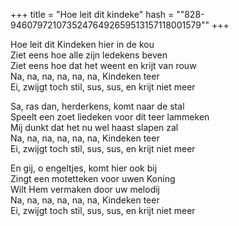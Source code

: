 +++
title = "Hoe leit dit kindeke"
hash = "\"828-94607972107352476492659513157118001579\""
+++

Hoe leit dit Kindeken hier in de kou  
Ziet eens hoe alle zijn ledekens beven  
Ziet eens hoe dat het weent en krijt van rouw  
Na, na, na, na, na, na, Kindeken teer  
Ei, zwijgt toch stil, sus, sus, en krijt niet meer

Sa, ras dan, herderkens, komt naar de stal  
Speelt een zoet liedeken voor dit teer lammeken  
Mij dunkt dat het nu wel haast slapen zal  
Na, na, na, na, na, na, Kindeken teer  
Ei, zwijgt toch stil, sus, sus, en krijt niet meer

En gij, o engeltjes, komt hier ook bij  
Zingt een motetteken voor uwen Koning  
Wilt Hem vermaken door uw melodij  
Na, na, na, na, na, na, Kindeken teer  
Ei, zwijgt toch stil, sus, sus, en krijt niet meer
